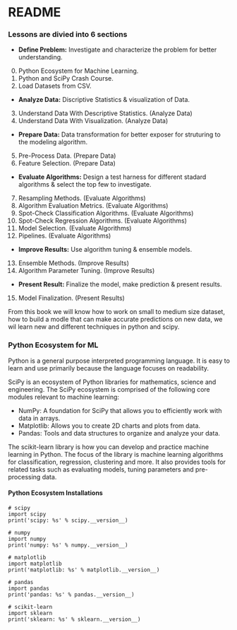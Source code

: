 # README

### **Lessons** are divied into 6 sections

  - **Define Preblem:** Investigate and characterize the problem for better understanding.
  0. Python Ecosystem for Machine Learning.
  1. Python and SciPy Crash Course.
  2. Load Datasets from CSV.
 
  - **Analyze Data:** Discriptive Statistics & visualization of Data.
  3. Understand Data With Descriptive Statistics. (Analyze Data)
  4. Understand Data With Visualization. (Analyze Data)

  - **Prepare Data:** Data transformation for better exposer for struturing to the modeling algorithm.
  5. Pre-Process Data. (Prepare Data)
  6. Feature Selection. (Prepare Data)

  - **Evaluate Algorithms:** Design a test harness for different stadard algorithms & select the top few to investigate.
  7. Resampling Methods. (Evaluate Algorithms)
  8. Algorithm Evaluation Metrics. (Evaluate Algorithms)
  9. Spot-Check Classification Algorithms. (Evaluate Algorithms)
  10. Spot-Check Regression Algorithms. (Evaluate Algorithms)
  11. Model Selection. (Evaluate Algorithms)
  12. Pipelines. (Evaluate Algorithms)
  
  - **Improve Results:** Use algorithm tuning & ensemble models.
  13. Ensemble Methods. (Improve Results)
  14. Algorithm Parameter Tuning. (Improve Results)
  
  - **Present Result:** Finalize the model, make prediction & present results.
  15. Model Finalization. (Present Results)

From this book we will know how to work on small to medium size dataset, 
how to build a modle that can make accurate predictions on new data, 
we wil learn new and different techniques in python and scipy.

### Python Ecosystem for ML

Python is a general purpose interpreted programming language. It is easy to learn and use
primarily because the language focuses on readability.

SciPy is an ecosystem of Python libraries for mathematics, science and engineering.
The SciPy ecosystem is comprised of the following core modules relevant to machine learning:
- NumPy: A foundation for SciPy that allows you to efficiently work with data in arrays.
- Matplotlib: Allows you to create 2D charts and plots from data.
- Pandas: Tools and data structures to organize and analyze your data.

The scikit-learn library is how you can develop and practice machine learning in Python.
The focus of the library is machine learning algorithms for classification, regression,
clustering and more. It also provides tools for related tasks such as evaluating models, tuning
parameters and pre-processing data.

#### **Python Ecosystem Installations**

```
# scipy
import scipy
print('scipy: %s' % scipy.__version__)

# numpy
import numpy
print('numpy: %s' % numpy.__version__)

# matplotlib
import matplotlib
print('matplotlib: %s' % matplotlib.__version__)

# pandas
import pandas
print('pandas: %s' % pandas.__version__)

# scikit-learn
import sklearn
print('sklearn: %s' % sklearn.__version__)
```
